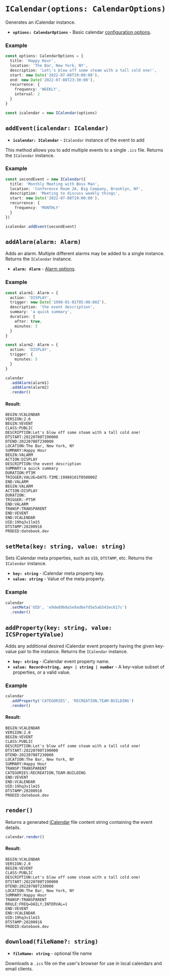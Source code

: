 
# `ICalendar(options: CalendarOptions)`

Generates an iCalendar instance.

* **`options: CalendarOptions`** - Basic calendar [configuration options](/config/basic.md).

### Example

```ts
const options: CalendarOptions = {
  title: 'Happy Hour',
  location: 'The Bar, New York, NY',
  description: 'Let\'s blow off some steam with a tall cold one!',
  start: new Date('2022-07-08T19:00:00'),
  end: new Date('2022-07-08T23:30:00'),
  recurrence: {
    frequency: 'WEEKLY',
    interval: 2
  }
}

const icalendar = new ICalendar(options)
```

## `addEvent(icalendar: ICalendar)` <Badge text="6.0.0" vertical="middle" />

* **`icalendar: ICalendar`** - `ICalendar` instance of the event to add

This method allows you to add multiple events to a single `.ics` file. Returns the `ICalendar` instance.

### Example

```ts
const secondEvent = new ICalendar({
  title: 'Monthly Meeting with Boss Man',
  location: 'Conference Room 2A, Big Company, Brooklyn, NY',
  description: 'Meeting to discuss weekly things',
  start: new Date('2022-07-08T19:00:00'),
  recurrence: {
    frequency: 'MONTHLY'
  }
})

icalendar.addEvent(secondEvent)
```

## `addAlarm(alarm: Alarm)` <Badge text="6.0.0" vertical="middle" />

Adds an alarm. Multiple different alarms may be added to a single instance. Returns the `ICalendar` instance.

* **`alarm: Alarm`** - [Alarm options](config.md#alarms).


### Example

```ts
const alarm1: Alarm = {
  action: 'DISPLAY',
  trigger: new Date('1998-01-01T05:00:00Z'),
  description: 'the event description',
  summary: 'a quick summary',
  duration: {
    after: true,
    minutes: 3
  }
}

const alarm2: Alarm = {
  action: 'DISPLAY',
  trigger: {
    minutes: 5
  }
}

calendar
  .addAlarm(alarm1)
  .addAlarm(alarm2)
  .render()
```

#### Result:

```
BEGIN:VCALENDAR
VERSION:2.0
BEGIN:VEVENT
CLASS:PUBLIC
DESCRIPTION:Let's blow off some steam with a tall cold one!
DTSTART:20220708T190000
DTEND:20220708T230000
LOCATION:The Bar, New York, NY
SUMMARY:Happy Hour
BEGIN:VALARM
ACTION:DISPLAY
DESCRIPTION:the event description
SUMMARY:a quick summary
DURATION:PT3M
TRIGGER;VALUE=DATE-TIME:19980101T050000Z
END:VALARM
BEGIN:VALARM
ACTION:DISPLAY
DURATION:
TRIGGER:-PT5M
END:VALARM
TRANSP:TRANSPARENT
END:VEVENT
END:VCALENDAR
UID:19hq3v1lm15
DTSTAMP:20200916
PRODID:datebook.dev
```

## `setMeta(key: string, value: string)` <Badge text="6.0.0" vertical="middle" />

Sets iCalendar meta properties, such as `UID`, `DTSTAMP`, etc. Returns the `ICalendar` instance.

* **`key: string`** - iCalendar meta property key.
* **`value: string`** - Value of the meta property.

### Example

```ts
calendar
  .setMeta('UID', 'e9de89b0a5e9ad6efd5e5ab543ec617c')
  .render()
```

## `addProperty(key: string, value: ICSPropertyValue)` <Badge text="6.0.0" vertical="middle" />

Adds any additional desired iCalendar event property having the given key-value pair to the instance. Returns the `ICalendar` instance.

* **`key: string`** - iCalendar event property name.
* **`value: Record<string, any> | string | number`** - A key-value subset of properties, or a valid value.


### Example

```ts
calendar
  .addProperty('CATEGORIES', 'RECREATION,TEAM-BUILDING')
  .render()
```

#### Result:

```
BEGIN:VCALENDAR
VERSION:2.0
BEGIN:VEVENT
CLASS:PUBLIC
DESCRIPTION:Let's blow off some steam with a tall cold one!
DTSTART:20220708T190000
DTEND:20220708T230000
LOCATION:The Bar, New York, NY
SUMMARY:Happy Hour
TRANSP:TRANSPARENT
CATEGORIES:RECREATION,TEAM-BUILDING
END:VEVENT
END:VCALENDAR
UID:19hq3v1lm15
DTSTAMP:20200916
PRODID:datebook.dev
```

## `render()`

Returns a generated [iCalendar](https://icalendar.org/) file content string containing the event details.

```ts
calendar.render()
```

#### Result:

```
BEGIN:VCALENDAR
VERSION:2.0
BEGIN:VEVENT
CLASS:PUBLIC
DESCRIPTION:Let's blow off some steam with a tall cold one!
DTSTART:20220708T190000
DTEND:20220708T230000
LOCATION:The Bar, New York, NY
SUMMARY:Happy Hour
TRANSP:TRANSPARENT
RRULE:FREQ=DAILY;INTERVAL=1
END:VEVENT
END:VCALENDAR
UID:19hq3v1lm15
DTSTAMP:20200916
PRODID:datebook.dev
```

## `download(fileName?: string)`

* **`fileName: string`** - optional file name

Downloads a `.ics` file on the user's browser for use in local calendars and email clients.
